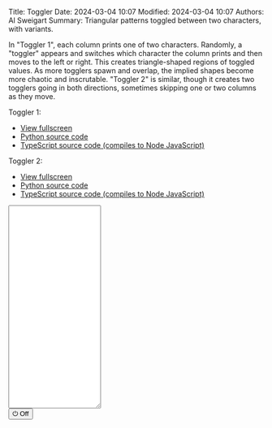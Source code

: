 Title: Toggler
Date: 2024-03-04 10:07
Modified: 2024-03-04 10:07
Authors: Al Sweigart
Summary: Triangular patterns toggled between two characters, with variants.

In "Toggler 1", each column prints one of two characters. Randomly, a "toggler" appears and switches which character the column prints and then moves to the left or right. This creates triangle-shaped regions of toggled values. As more togglers spawn and overlap, the implied shapes become more chaotic and inscrutable. "Toggler 2" is similar, though it creates two togglers going in both directions, sometimes skipping one or two columns as they move.

Toggler 1:

* [View fullscreen](/static/toggler1-fullscreen.html)
* [Python source code](https://github.com/asweigart/scrollart/blob/main/python/toggler1.py)
* [TypeScript source code (compiles to Node JavaScript)](https://github.com/asweigart/scrollart/blob/main/typescript/toggler1.ts)

Toggler 2:

* [View fullscreen](/static/toggler2-fullscreen.html)
* [Python source code](https://github.com/asweigart/scrollart/blob/main/python/toggler2.py)
* [TypeScript source code (compiles to Node JavaScript)](https://github.com/asweigart/scrollart/blob/main/typescript/toggler2.ts)


<div><textarea id="bextOutput" readonly style="height: 400px;"></textarea><br /><button type="button" onclick="running = !running;">&#x23FB; Off</button></div>
<script src="/static/bext.js"></script><link rel="stylesheet" href="/static/bext.css">
<script>

bextRowBuffer = 256;  // Change this to whatever size you want, or -1 for infinite buffer.
let width = 220;
let running = true;
const DELAY = 50;
const TRUE_CHAR = '@';
const FALSE_CHAR = '.';
const TOGGLER_DENSITY = 0.10;
const MOVEMENTS = [1, -1];

async function main() {
    let columnChars = Array.from({length: width}, () => false);
    let togglers = [];

    while (running) {
        if (Math.random() < TOGGLER_DENSITY) {
            // Add a new toggler:
            togglers.push({
                position: Math.floor(Math.random() * width), 
                movement: MOVEMENTS[Math.floor(Math.random() * MOVEMENTS.length)]
            });
        }

        // Remove out of bounds togglers:
        togglers = togglers.filter(toggler => toggler.position > 0 && toggler.position < width);

        // Move the togglers and toggle the column chars:
        for (let toggler of togglers) {
            // Toggle the column:
            columnChars[toggler.position] = !columnChars[toggler.position];

            // Move the toggler:
            toggler.position += toggler.movement;
        }

        // Print the columns:
        let line = '';
        for (let columnChar of columnChars) {
            if (columnChar) {
                line += TRUE_CHAR;
            } else {
                line += FALSE_CHAR;
            }
        }
        print(line);
        await sleep(DELAY);
    }
}

main();
</script>
